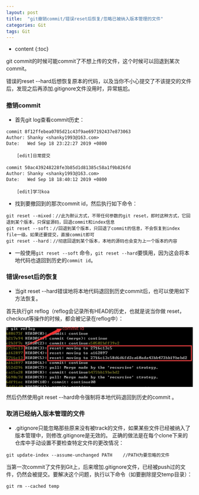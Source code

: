 ```yaml
---
layout: post
title:  "git撤销commit/错误reset后恢复/忽略已被纳入版本管理的文件"
categories: Git
tags: Git
---
```


* content
{:toc}

git commit的时候可能commit了不想上传的文件，这个时候可以回退到某次commit。

错误的reset --hard后想恢复原本的代码，以及当你不小心提交了不该提交的文件后，发现之后再添加.gitignore文件没用时，异常尴尬。
				          
		   					    
				




### 撤销commit

* 首先git log查看commit历史：

```shell
commit 8f12ffebea0705d21c43f9ae697192437e873063
Author: Shanky <shanky1993@163.com>
Date:   Wed Sep 18 23:22:27 2019 +0800

    [edit]日常提交

commit 50ac439248228fe3b85d1d81385c58a1f9b826fd
Author: Shanky <shanky1993@163.com>
Date:   Wed Sep 18 18:40:12 2019 +0800

    [edit]学习koa
```

* 找到要撤回到的那次commit id，然后执行如下命令：

```shell
git reset --mixed：//此为默认方式，不带任何参数的git reset，即时这种方式，它回退到某个版本，只保留源码，回退commit和index信息
git reset --soft：//回退到某个版本，只回退了commit的信息，不会恢复到index file一级。如果还要提交，直接commit即可
git reset --hard：//彻底回退到某个版本，本地的源码也会变为上一个版本的内容
```

* 一般使用`git reset --soft` 命令，`git reset --hard`要慎用，因为这会将本地代码也退回到历史的`commit id`。

### 错误reset后的恢复

* 当git reset --hard错误地将本地代码退回到历史commit后，也可以使用如下方法恢复。

首先执行git reflog（reflog会记录所有HEAD的历史，也就是说当你做 reset，checkout等操作的时候，都会被记录在reflog中）：

![](/img/img20190919.png) 

然后仍然使用git reset --hard命令强制将本地代码退回到历史的commit 。


### 取消已经纳入版本管理的文件

* .gitignore只能忽略那些原来没有被track的文件，如果某些文件已经被纳入了版本管理中，则修改.gitignore是无效的。 正确的做法是在每个clone下来的仓库中手动设置不要检查特定文件的更改情况：

```shell
git update-index --assume-unchanged PATH    //PATH为要忽略的文件
```

当第一次commit了文件到Git上，后来增加.gitignore文件，已经被push过的文件，仍然会被提交。要解决这个问题，执行以下命令（如要删除提交temp目录）：

```shell
git rm --cached temp
```  


   














